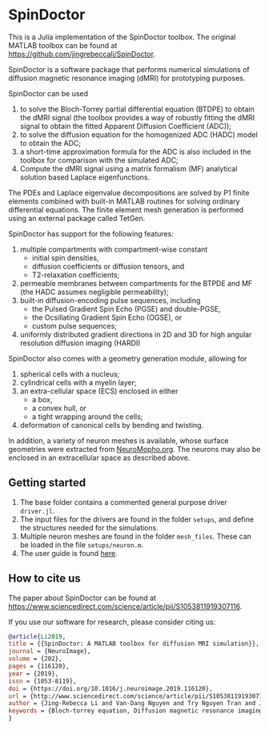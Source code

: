 # SpinDoctor

This is a Julia implementation of the SpinDoctor toolbox. The original MATLAB toolbox can be found at https://github.com/jingrebeccali/SpinDoctor.

SpinDoctor is a software package that performs numerical simulations of diffusion magnetic resonance imaging (dMRI) for prototyping purposes.

SpinDoctor can be used

1) to solve the Bloch-Torrey partial differential equation (BTDPE) to obtain the dMRI signal (the toolbox provides a way of robustly fitting the dMRI signal to obtain the fitted Apparent Diffusion Coefficient (ADC));
2) to solve the diffusion equation for the homogenized ADC (HADC) model to obtain the ADC;
3) a short-time approximation formula for the ADC is also included in the toolbox for comparison with the simulated ADC;
4) Compute the dMRI signal using a matrix formalism (MF) analytical solution based Laplace eigenfunctions.

The PDEs and Laplace eigenvalue decompositions are solved by P1 finite elements combined with built-in MATLAB routines for solving ordinary differential equations.
The finite element mesh generation is performed using an external package called TetGen.

SpinDoctor has support for the following features:
1. multiple compartments with compartment-wise constant
	* initial spin densities,
	* diffusion coefficients or diffusion tensors, and
	* T2-relaxation coefficients;
2. permeable membranes between compartments for the BTPDE and MF (the HADC assumes negligible permeability);
3. built-in diffusion-encoding pulse sequences, including
	* the Pulsed Gradient Spin Echo (PGSE) and double-PGSE,
	* the Ocsillating Gradient Spin Echo (OGSE), or
	* custom pulse sequences;
4. uniformly distributed gradient directions in 2D and 3D for high angular resolution diffusion imaging (HARDI)

SpinDoctor also comes with a geometry generation module, allowing for
1. spherical cells with a nucleus;
2. cylindrical cells with a myelin layer;
3. an extra-cellular space (ECS) enclosed in either
	* a box,
	* a convex hull, or
	* a tight wrapping around the cells;
4. deformation of canonical cells by bending and twisting.

In addition, a variety of neuron meshes is available, whose surface geometries were extracted from [NeuroMopho.org](http://neuromorpho.org). The neurons may also be enclosed in an extracellular space as described above.

 
## Getting started

1) The base folder contains a commented general purpose driver `driver.jl`.
2) The input files for the drivers are found in the folder `setups`, and define the structures needed for the simulations.
3) Multiple neuron meshes are found in the folder `mesh_files`. These can be loaded in the file `setups/neuron.m`.
4) The user guide is found [here](https://github.com/jingrebeccali/SpinDoctor/blob/master/user_guide.pdf).


## How to cite us

The paper about SpinDoctor can be found at https://www.sciencedirect.com/science/article/pii/S1053811919307116.

If you use our software for research, please consider citing us:

```bibtex
@article{Li2019,
title = {{SpinDoctor: A MATLAB toolbox for diffusion MRI simulation}},
journal = {NeuroImage},
volume = {202},
pages = {116120},
year = {2019},
issn = {1053-8119},
doi = {https://doi.org/10.1016/j.neuroimage.2019.116120},
url = {http://www.sciencedirect.com/science/article/pii/S1053811919307116},
author = {Jing-Rebecca Li and Van-Dang Nguyen and Try Nguyen Tran and Jan Valdman and Cong-Bang Trang and Khieu Van Nguyen and Duc Thach Son Vu and Hoang An Tran and Hoang Trong An Tran and Thi Minh Phuong Nguyen},
keywords = {Bloch-torrey equation, Diffusion magnetic resonance imaging, Finite elements, Simulation, Apparent diffusion coefficient}
}
```